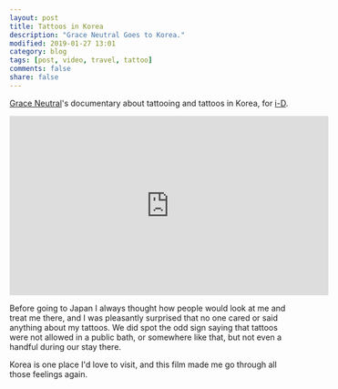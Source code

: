 ```yaml
---
layout: post
title: Tattoos in Korea
description: "Grace Neutral Goes to Korea."
modified: 2019-01-27 13:01
category: blog
tags: [post, video, travel, tattoo]
comments: false
share: false
---
```


[Grace Neutral](https://www.instagram.com/graceneutral/)'s documentary about tattooing and tattoos in Korea, for [i-D](https://i-d.vice.com/en_us).

<div class="responsive-embed responsive-embed-21by9">
<iframe width="560" height="315" src="https://www.youtube.com/embed/JYfJfCeQ8As" frameborder="0" allow="accelerometer; autoplay; encrypted-media; gyroscope; picture-in-picture" allowfullscreen></iframe>
</div>

Before going to Japan I always thought how people would look at me and treat me there, and I was pleasantly surprised that no one cared or said anything about my tattoos. We did spot the odd sign saying that tattoos were not allowed in a public bath, or somewhere like that, but not even a handful during our stay there.  

Korea is one place I'd love to visit, and this film made me go through all those feelings again.
